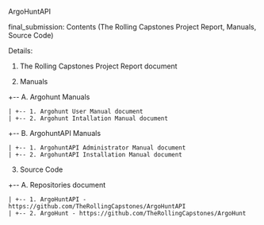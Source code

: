 
ArgoHuntAPI

final_submission: Contents (The Rolling Capstones Project Report, Manuals, Source Code)

Details:

1. The Rolling Capstones Project Report document

2. Manuals

  +-- A. Argohunt Manuals

    | +-- 1. Argohunt User Manual document
    | +-- 2. Argohunt Intallation Manual document


  +-- B. ArgohuntAPI Manuals

    | +-- 1. ArgohuntAPI Administrator Manual document
    | +-- 2. ArgohuntAPI Installation Manual document

3. Source Code

  +-- A. Repositories document

    | +-- 1. ArgoHuntAPI - https://github.com/TheRollingCapstones/ArgoHuntAPI
    | +-- 2. ArgoHunt - https://github.com/TheRollingCapstones/ArgoHunt
